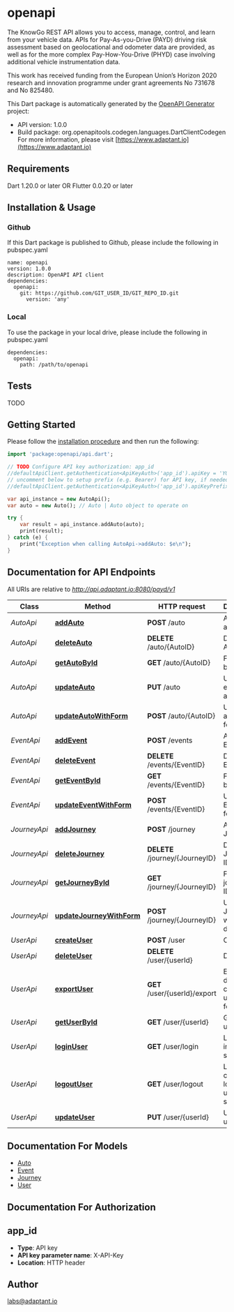 # openapi
The KnowGo REST API allows you to access, manage, control, and learn from your vehicle data. APIs for Pay-As-you-Drive (PAYD) driving risk assessment based on geolocational and odometer data are provided, as well as for the more complex Pay-How-You-Drive (PHYD) case involving additional vehicle instrumentation data.

This work has received funding from the European Union’s Horizon 2020 research and innovation programme under grant agreements No 731678 and No 825480.

This Dart package is automatically generated by the [OpenAPI Generator](https://openapi-generator.tech) project:

- API version: 1.0.0
- Build package: org.openapitools.codegen.languages.DartClientCodegen
For more information, please visit [https://www.adaptant.io](https://www.adaptant.io)

## Requirements

Dart 1.20.0 or later OR Flutter 0.0.20 or later

## Installation & Usage

### Github
If this Dart package is published to Github, please include the following in pubspec.yaml
```
name: openapi
version: 1.0.0
description: OpenAPI API client
dependencies:
  openapi:
    git: https://github.com/GIT_USER_ID/GIT_REPO_ID.git
      version: 'any'
```

### Local
To use the package in your local drive, please include the following in pubspec.yaml
```
dependencies:
  openapi:
    path: /path/to/openapi
```

## Tests

TODO

## Getting Started

Please follow the [installation procedure](#installation--usage) and then run the following:

```dart
import 'package:openapi/api.dart';

// TODO Configure API key authorization: app_id
//defaultApiClient.getAuthentication<ApiKeyAuth>('app_id').apiKey = 'YOUR_API_KEY';
// uncomment below to setup prefix (e.g. Bearer) for API key, if needed
//defaultApiClient.getAuthentication<ApiKeyAuth>('app_id').apiKeyPrefix = 'Bearer';

var api_instance = new AutoApi();
var auto = new Auto(); // Auto | Auto object to operate on

try {
    var result = api_instance.addAuto(auto);
    print(result);
} catch (e) {
    print("Exception when calling AutoApi->addAuto: $e\n");
}

```

## Documentation for API Endpoints

All URIs are relative to *http://api.adaptant.io:8080/payd/v1*

Class | Method | HTTP request | Description
------------ | ------------- | ------------- | -------------
*AutoApi* | [**addAuto**](docs//AutoApi.md#addauto) | **POST** /auto | Add a new auto
*AutoApi* | [**deleteAuto**](docs//AutoApi.md#deleteauto) | **DELETE** /auto/{AutoID} | Deletes an Auto
*AutoApi* | [**getAutoById**](docs//AutoApi.md#getautobyid) | **GET** /auto/{AutoID} | Find auto by ID
*AutoApi* | [**updateAuto**](docs//AutoApi.md#updateauto) | **PUT** /auto | Update an existing auto
*AutoApi* | [**updateAutoWithForm**](docs//AutoApi.md#updateautowithform) | **POST** /auto/{AutoID} | Updates an auto with form data
*EventApi* | [**addEvent**](docs//EventApi.md#addevent) | **POST** /events | Add a new Event
*EventApi* | [**deleteEvent**](docs//EventApi.md#deleteevent) | **DELETE** /events/{EventID} | Delete Event by ID
*EventApi* | [**getEventById**](docs//EventApi.md#geteventbyid) | **GET** /events/{EventID} | Find Event by ID
*EventApi* | [**updateEventWithForm**](docs//EventApi.md#updateeventwithform) | **POST** /events/{EventID} | Updates an Event with form data
*JourneyApi* | [**addJourney**](docs//JourneyApi.md#addjourney) | **POST** /journey | Add a new Journey
*JourneyApi* | [**deleteJourney**](docs//JourneyApi.md#deletejourney) | **DELETE** /journey/{JourneyID} | Delete Journey by ID
*JourneyApi* | [**getJourneyById**](docs//JourneyApi.md#getjourneybyid) | **GET** /journey/{JourneyID} | Find journey by ID
*JourneyApi* | [**updateJourneyWithForm**](docs//JourneyApi.md#updatejourneywithform) | **POST** /journey/{JourneyID} | Updates a Journey with form data
*UserApi* | [**createUser**](docs//UserApi.md#createuser) | **POST** /user | Create user
*UserApi* | [**deleteUser**](docs//UserApi.md#deleteuser) | **DELETE** /user/{userId} | Delete user
*UserApi* | [**exportUser**](docs//UserApi.md#exportuser) | **GET** /user/{userId}/export | Exports all data about current user in CSV format
*UserApi* | [**getUserById**](docs//UserApi.md#getuserbyid) | **GET** /user/{userId} | Get user by user id
*UserApi* | [**loginUser**](docs//UserApi.md#loginuser) | **GET** /user/login | Logs user into the system
*UserApi* | [**logoutUser**](docs//UserApi.md#logoutuser) | **GET** /user/logout | Logs out current logged in user session
*UserApi* | [**updateUser**](docs//UserApi.md#updateuser) | **PUT** /user/{userId} | Updated user


## Documentation For Models

 - [Auto](docs//Auto.md)
 - [Event](docs//Event.md)
 - [Journey](docs//Journey.md)
 - [User](docs//User.md)


## Documentation For Authorization


## app_id

- **Type**: API key
- **API key parameter name**: X-API-Key
- **Location**: HTTP header


## Author

labs@adaptant.io


